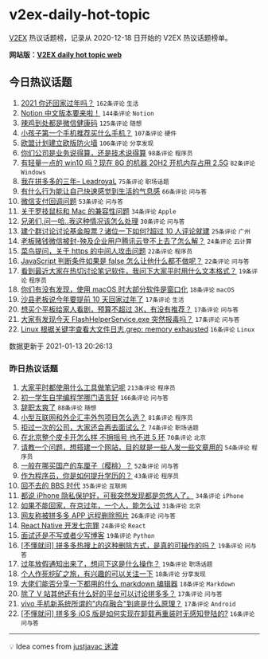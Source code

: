 # v2ex-daily-hot-topic

[V2EX](https://www.v2ex.com/) 热议话题榜，记录从 2020-12-18 日开始的 V2EX 热议话题榜单。

**网站版：[V2EX daily hot topic web](https://realleonardo.github.io/v2ex-daily-hot-topic-web/)**

## 今日热议话题

<!-- TODAY BEGIN -->

1. [2021 你还回家过年吗？](https://www.v2ex.com/t/744401) `162条评论` `生活`
1. [Notion 中文版本要来啦！](https://www.v2ex.com/t/744395) `144条评论` `Notion`
1. [辣鸡到处都是微信健康码](https://www.v2ex.com/t/744459) `125条评论` `随想`
1. [小孩子第一个手机推荐买什么手机？](https://www.v2ex.com/t/744518) `107条评论` `硬件`
1. [欧盟计划建立欧版防火墙](https://www.v2ex.com/t/744499) `106条评论` `分享发现`
1. [你们公司是业务说得算，还是技术说得算](https://www.v2ex.com/t/744478) `98条评论` `程序员`
1. [有轻量一点的 win10 吗？现在 8G 的机器 20H2 开机内存占用 2.5G](https://www.v2ex.com/t/744420) `82条评论` `Windows`
1. [我在拼多多的三年– LeadroyaL](https://www.v2ex.com/t/744595) `75条评论` `职场话题`
1. [有什么行为能让自己快速感觉到生活的气息感](https://www.v2ex.com/t/744509) `66条评论` `问与答`
1. [微信支付回调问题](https://www.v2ex.com/t/744479) `53条评论` `问与答`
1. [关于罗技鼠标和 Mac 的兼容性问题](https://www.v2ex.com/t/744497) `34条评论` `Apple`
1. [兄弟们,问一哈..我这种情况该怎么处理](https://www.v2ex.com/t/744676) `30条评论` `问与答`
1. [建个群讨论讨论基金股票？诸位一下如何?超过 10 人评论就建](https://www.v2ex.com/t/744652) `25条评论` `广州`
1. [老板赌钱微信被封-殃及企业用户腾讯云登不上去了怎么解？](https://www.v2ex.com/t/744512) `24条评论` `云计算`
1. [菜鸟提问，关于 https 的中间人攻击问题](https://www.v2ex.com/t/744664) `22条评论` `程序员`
1. [JavaScript 判断条件如果是 false 怎么让他什么都不做呢？](https://www.v2ex.com/t/744452) `22条评论` `问与答`
1. [看到最近大家在热切讨论笔记软件，我问下大家平时用什么文本格式？](https://www.v2ex.com/t/744414) `19条评论` `程序员`
1. [你们有没有发现，使用 macOS 时大部分软件是窗口化](https://www.v2ex.com/t/744626) `18条评论` `macOS`
1. [沙县老板说今年要提前 10 天回家过年了](https://www.v2ex.com/t/744621) `17条评论` `生活`
1. [想买个平板给家人看剧，预算不超过 3K，有没有推荐？](https://www.v2ex.com/t/744597) `17条评论` `问与答`
1. [大家有发现今天 FlashHelperService.exe 突然报毒吗？](https://www.v2ex.com/t/744416) `17条评论` `问与答`
1. [Linux 根据关键字查看大文件日志,grep: memory exhausted](https://www.v2ex.com/t/744616) `16条评论` `Linux`

数据更新于 2021-01-13 20:26:13

<!-- TODAY END -->

### 昨日热议话题

<!-- YESTERDAY BEGIN -->

1. [大家平时都使用什么工具做笔记呢](https://www.v2ex.com/t/744082) `213条评论` `程序员`
1. [初一学生自学编程学哪门语言好](https://www.v2ex.com/t/744073) `166条评论` `问与答`
1. [辞职太爽了](https://www.v2ex.com/t/744290) `88条评论` `随想`
1. [小型互联网和外企汇丰外包项目怎么选？](https://www.v2ex.com/t/744100) `81条评论` `程序员`
1. [拒过一次的公司，大家还会再去面试么？](https://www.v2ex.com/t/744059) `74条评论` `职场话题`
1. [在北京整个皮卡开怎么样 不拥摇号 也不进 5 环](https://www.v2ex.com/t/744063) `70条评论` `北京`
1. [请教一个问题，想搭建一个网站，目的就是一些人发一些文章用的](https://www.v2ex.com/t/744137) `54条评论` `程序员`
1. [一般在哪买国产的车厘子（樱桃）？](https://www.v2ex.com/t/744108) `52条评论` `问与答`
1. [作为程序员，你是如何提升学历的？](https://www.v2ex.com/t/744078) `43条评论` `程序员`
1. [回不去的 BBS 时代](https://www.v2ex.com/t/744338) `35条评论` `互联网`
1. [都说 iPhone 隐私保护好，可我突然发现都是忽悠人了。](https://www.v2ex.com/t/744118) `34条评论` `iPhone`
1. [如果不能回家，在京过年，一个人，能怎么过](https://www.v2ex.com/t/744237) `31条评论` `北京`
1. [网友称被拼多多 APP 远程删除照片](https://www.v2ex.com/t/744241) `26条评论` `问与答`
1. [React Native 开发七宗罪](https://www.v2ex.com/t/744291) `24条评论` `React`
1. [面试还是不写或者少写博客](https://www.v2ex.com/t/744327) `19条评论` `Python`
1. [[不懂就问] 拼多多热搜上的这种删除方式，是真的可操作的吗？](https://www.v2ex.com/t/744294) `19条评论` `问与答`
1. [过年放假通知出来了，想问下这是什么操作？](https://www.v2ex.com/t/744253) `19条评论` `职场话题`
1. [个人作死挖矿之旅，有兴趣的可以关注一下](https://www.v2ex.com/t/744334) `18条评论` `分享发现`
1. [大佬们能否分享一下都用的什么 markdown 编辑器](https://www.v2ex.com/t/744235) `18条评论` `Markdown`
1. [除了 V 站其他还有什么好的平台可以讨论拼多多？](https://www.v2ex.com/t/744106) `17条评论` `问与答`
1. [vivo 手机新系统所谓的"内存融合"到底是什么原理？](https://www.v2ex.com/t/744067) `17条评论` `Android`
1. [[不懂就问] 拼多多 iOS 版是如何实现在卸载再重装时无感知登陆的?](https://www.v2ex.com/t/744330) `16条评论` `问与答`

<!-- YESTERDAY END -->

---

💡 Idea comes from [justjavac 迷渡](https://github.com/justjavac/)
